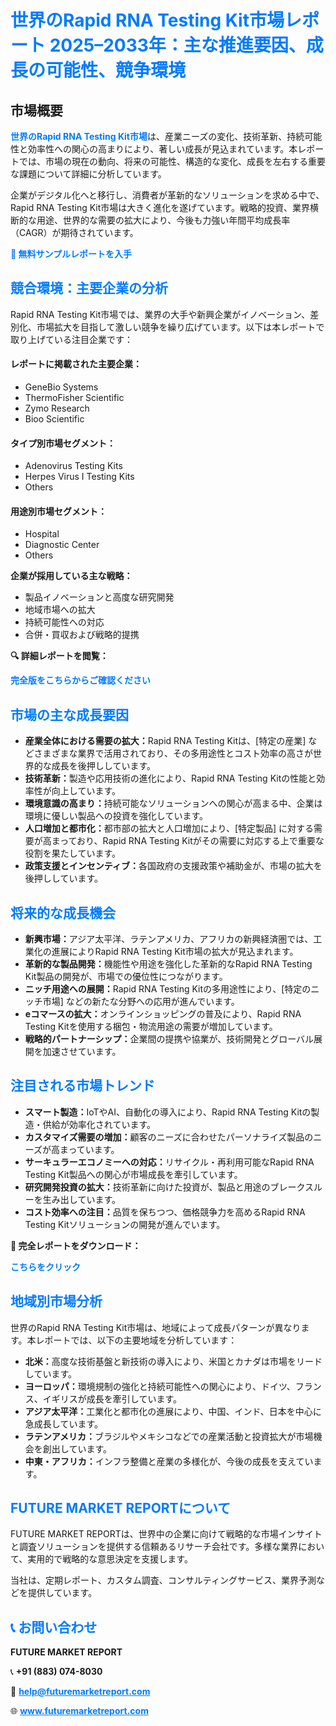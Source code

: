 <h1 style="color: #007BFF;">世界のRapid RNA Testing Kit市場レポート 2025–2033年：主な推進要因、成長の可能性、競争環境</h1>

<section id="overview">
  <h2>市場概要</h2>
  <p>
    <a href="https://www.futuremarketreport.com/ja/industry-report/rapid-rna-testing-kit-market" style="color: #007BFF; text-decoration: none;"><strong>世界のRapid RNA Testing Kit市場</strong></a>は、産業ニーズの変化、技術革新、持続可能性と効率性への関心の高まりにより、著しい成長が見込まれています。本レポートでは、市場の現在の動向、将来の可能性、構造的な変化、成長を左右する重要な課題について詳細に分析しています。
  </p>
  <p>
    企業がデジタル化へと移行し、消費者が革新的なソリューションを求める中で、Rapid RNA Testing Kit市場は大きく進化を遂げています。戦略的投資、業界横断的な用途、世界的な需要の拡大により、今後も力強い年間平均成長率（CAGR）が期待されています。
  </p>
</section>

<section>
  <p><a href="https://www.futuremarketreport.com/ja/request-sample/reportId=64567" style="color: #007BFF; text-decoration: none;"><strong>📘 無料サンプルレポートを入手</strong></a></p>
</section>

<section id="key-players">
  <h2 style="color: #007BFF;">競合環境：主要企業の分析</h2>
  <p>Rapid RNA Testing Kit市場では、業界の大手や新興企業がイノベーション、差別化、市場拡大を目指して激しい競争を繰り広げています。以下は本レポートで取り上げている注目企業です：</p>

  <h4>レポートに掲載された主要企業：</h4>
  <ul><li>GeneBio Systems</li><li>ThermoFisher Scientific</li><li>Zymo Research</li><li>Bioo Scientific</li></ul>

  <h4>タイプ別市場セグメント：</h4>
  <ul><li>Adenovirus Testing Kits</li><li>Herpes Virus I Testing Kits</li><li>Others</li></ul>

  <h4>用途別市場セグメント：</h4>
  <ul><li>Hospital</li><li>Diagnostic Center</li><li>Others</li></ul>

  <p><strong>企業が採用している主な戦略：</strong></p>
  <ul>
    <li>製品イノベーションと高度な研究開発</li>
    <li>地域市場への拡大</li>
    <li>持続可能性への対応</li>
    <li>合併・買収および戦略的提携</li>
  </ul>
</section>

<section>
  <p><strong>🔍 詳細レポートを閲覧： </strong></p><a href="https://www.futuremarketreport.com/ja/industry-report/rapid-rna-testing-kit-market" style="color: #007BFF; text-decoration: none;"><strong>完全版をこちらからご確認ください</strong></a>
</section>

<section id="driving-factors">
  <h2 style="color: #007BFF;">市場の主な成長要因</h2>
  <ul>
    <li><strong>産業全体における需要の拡大：</strong>Rapid RNA Testing Kitは、[特定の産業] などさまざまな業界で活用されており、その多用途性とコスト効率の高さが世界的な成長を後押ししています。</li>
    <li><strong>技術革新：</strong>製造や応用技術の進化により、Rapid RNA Testing Kitの性能と効率性が向上しています。</li>
    <li><strong>環境意識の高まり：</strong>持続可能なソリューションへの関心が高まる中、企業は環境に優しい製品への投資を強化しています。</li>
    <li><strong>人口増加と都市化：</strong>都市部の拡大と人口増加により、[特定製品] に対する需要が高まっており、Rapid RNA Testing Kitがその需要に対応する上で重要な役割を果たしています。</li>
    <li><strong>政策支援とインセンティブ：</strong>各国政府の支援政策や補助金が、市場の拡大を後押ししています。</li>
  </ul>
</section>

<section id="growth-opportunities">
  <h2 style="color: #007BFF;">将来的な成長機会</h2>
  <ul>
    <li><strong>新興市場：</strong>アジア太平洋、ラテンアメリカ、アフリカの新興経済圏では、工業化の進展によりRapid RNA Testing Kit市場の拡大が見込まれます。</li>
    <li><strong>革新的な製品開発：</strong>機能性や用途を強化した革新的なRapid RNA Testing Kit製品の開発が、市場での優位性につながります。</li>
    <li><strong>ニッチ用途への展開：</strong>Rapid RNA Testing Kitの多用途性により、[特定のニッチ市場] などの新たな分野への応用が進んでいます。</li>
    <li><strong>eコマースの拡大：</strong>オンラインショッピングの普及により、Rapid RNA Testing Kitを使用する梱包・物流用途の需要が増加しています。</li>
    <li><strong>戦略的パートナーシップ：</strong>企業間の提携や協業が、技術開発とグローバル展開を加速させています。</li>
  </ul>
</section>

<section id="trending-factors">
  <h2 style="color: #007BFF;">注目される市場トレンド</h2>
  <ul>
    <li><strong>スマート製造：</strong>IoTやAI、自動化の導入により、Rapid RNA Testing Kitの製造・供給が効率化されています。</li>
    <li><strong>カスタマイズ需要の増加：</strong>顧客のニーズに合わせたパーソナライズ製品のニーズが高まっています。</li>
    <li><strong>サーキュラーエコノミーへの対応：</strong>リサイクル・再利用可能なRapid RNA Testing Kit製品への関心が市場成長を牽引しています。</li>
    <li><strong>研究開発投資の拡大：</strong>技術革新に向けた投資が、製品と用途のブレークスルーを生み出しています。</li>
    <li><strong>コスト効率への注目：</strong>品質を保ちつつ、価格競争力を高めるRapid RNA Testing Kitソリューションの開発が進んでいます。</li>
  </ul>
</section>

<section>
  <p><strong>📄 完全レポートをダウンロード： </strong></p><a href="https://www.futuremarketreport.com/ja/industry-report/rapid-rna-testing-kit-market" style="color: #007BFF; text-decoration: none;"><strong>こちらをクリック</strong></a>
</section>

<section id="regional-analysis">
  <h2 style="color: #007BFF;">地域別市場分析</h2>
  <p>世界のRapid RNA Testing Kit市場は、地域によって成長パターンが異なります。本レポートでは、以下の主要地域を分析しています：</p>
  <ul>
    <li><strong>北米：</strong>高度な技術基盤と新技術の導入により、米国とカナダは市場をリードしています。</li>
    <li><strong>ヨーロッパ：</strong>環境規制の強化と持続可能性への関心により、ドイツ、フランス、イギリスが成長を牽引しています。</li>
    <li><strong>アジア太平洋：</strong>工業化と都市化の進展により、中国、インド、日本を中心に急成長しています。</li>
    <li><strong>ラテンアメリカ：</strong>ブラジルやメキシコなどでの産業活動と投資拡大が市場機会を創出しています。</li>
    <li><strong>中東・アフリカ：</strong>インフラ整備と産業の多様化が、今後の成長を支えています。</li>
  </ul>
</section>

<footer>
  <h2 style="color: #007BFF;">FUTURE MARKET REPORTについて</h2>
  <p>
    FUTURE MARKET REPORTは、世界中の企業に向けて戦略的な市場インサイトと調査ソリューションを提供する信頼あるリサーチ会社です。多様な業界において、実用的で戦略的な意思決定を支援します。
  </p>
  <p>当社は、定期レポート、カスタム調査、コンサルティングサービス、業界予測などを提供しています。</p>

  <h2 style="color: #007BFF;">📞 お問い合わせ</h2>
  <p><strong>FUTURE MARKET REPORT</strong></p>
  <p>📞 <strong>+91 (883) 074-8030</strong></p>
  <p>📧 <strong><a href="mailto:help@futuremarketreport.com" style="color: #007BFF;">help@futuremarketreport.com</a></strong></p>
  <p>🌐 <strong><a href="https://www.futuremarketreport.com/" style="color: #007BFF;">www.futuremarketreport.com</a></strong></p>
</footer>